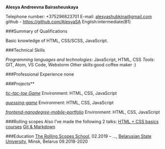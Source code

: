 **Alesya Andreevna Bairasheuskaya**

Telephone number: +375296823701
E-mail: alesyashubkina@gmail.com
github - https://github.com/AlesyaSA 
English:intermediate(B1)

###Summary of Qualifications

Basic knowledge of HTML, CSS/SCSS, JavaScript.

###Technical Skills

_Programming languages and technologies_: JavaScript, HTML, CSS
_Tools_: GIT, Atom, VS Code,  Webstorm
_Other skills_:good coffee maker :)

###Professional Experience
none

###Projects**

[_tic-tac-toe Game_](https://github.com/AlesyaSA/tic-tac-toe)
Environment: HTML, CSS, JavaScript

[_guessing-game_](https://github.com/AlesyaSA/guessing-game)
Environment: HTML, CSS, JavaScript

[_frontend-nanodegree-mobile-portfolio_](https://github.com/AlesyaSA/frontend-nanodegree-mobile-portfolio)
Environment: HTML, CSS, JavaScript



###Rolling scopes
Also I’ve made the following 2 talks:
[HTML + CSS basics courses](https://github.com/AlesyaSA/rsschool-2019Q1-cv)
[Git & Markdown](https://github.com/AlesyaSA/rsschool-2019Q1-html-css)

###Education
[The Rolling Scopes School](https://school.rollingscopes.com/), 02.2019 – ..., 
[Belarusian State University](https://www.bsu.by/), Minsk, Belarus  09.2018-2020                                                                           

